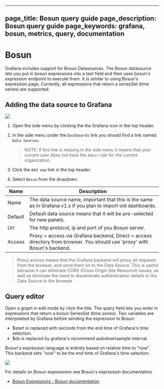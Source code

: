 ----
page_title: Bosun query guide
page_description: Bosun query guide
page_keywords: grafana, bosun, metrics, query, documentation
---

# Bosun
Grafana includes support for Bosun Datasources. The Bosun datasource lets you put in bosun expressions into a text field and then uses bosun's expression endpoint to execute them. It is similar to using Bosun's expression page. Currently, all expressions that return a seriesSet (time series) are supported.

## Adding the data source to Grafana
![](/img/v2/add_Bosun.png)

1. Open the side menu by clicking the the Grafana icon in the top header. 
2. In the side menu under the `Dashboards` link you should find a link named `Data Sources`.    

    > NOTE: If this link is missing in the side menu it means that your current user does not have the `Admin` role for the current organization.

3. Click the `Add new` link in the top header.
4. Select `Bosun` from the dropdown.

Name | Description
------------ | -------------
Name | The data source name, important that this is the same as in Grafana v1.x if you plan to import old dashboards.
Default | Default data source means that it will be pre-selected for new panels.
Url | The http protocol, ip and port of you Bosun server.
Access | Proxy = access via Grafana backend, Direct = access directory from browser. You should use 'proxy' with Bosun's backend.

 > Proxy access means that the Grafana backend will proxy all requests from the browser, and send them on to the Data Source. This is useful because it can eliminate CORS (Cross Origin Site Resource) issues, as well as eliminate the need to disseminate authentication details to the Data Source to the browser

## Query editor
Open a graph in edit mode by click the title. The query field lets you enter in expressions that return a bosun SeriesSet (time series). Two variables are interpolated by Grafana before sending the expression to Bosun:

 * $start is replaced with seconds from the end time of Grafana's time selection.
 * $ds is replaced by grafana's recommend autodownsample interval.

Bosun's expression language is entirely based on relative time to "now". This backend sets "now" to be the end time of Grafana's time selection.

![](/img/v2/bosun_editor.png)

For details on Bosun expressions see Bosun's expression documentation
- [Bosun Expressions - Bosun documentation](http://bosun.org/expressions/).


